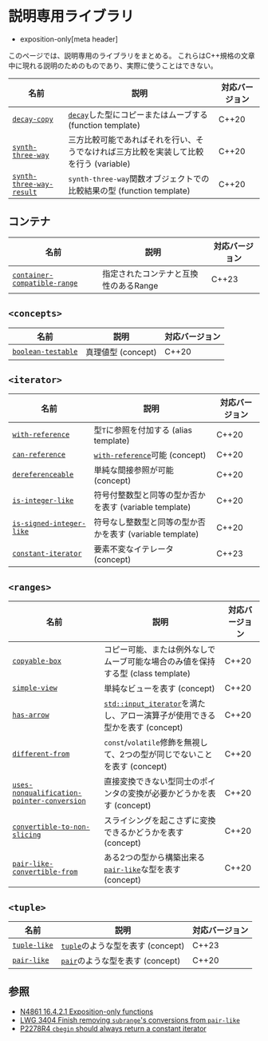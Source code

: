 # 説明専用ライブラリ

* exposition-only[meta header]

このページでは、説明専用のライブラリをまとめる。
これらはC++規格の文章中に現れる説明のためのものであり、実際に使うことはできない。

| 名前                                                                  | 説明                                                                           | 対応バージョン |
|-----------------------------------------------------------------------|-------------------------------------------------------------------------------|-----------|
| [`decay-copy`](exposition-only/decay-copy.md)                         | [`decay`](/reference/type_traits/decay.md)した型にコピーまたはムーブする (function template) | C++20     |
| [`synth-three-way`](exposition-only/synth-three-way-result.md)        | 三方比較可能であればそれを行い、そうでなければ三方比較を実装して比較を行う (variable)               | C++20     |
| [`synth-three-way-result`](exposition-only/synth-three-way-result.md) | `synth-three-way`関数オブジェクトでの比較結果の型 (function template)                   | C++20     |


## コンテナ

| 名前 | 説明 | 対応バージョン |
|------|------|----------------|
| [`container-compatible-range`](exposition-only/container-compatible-range.md) | 指定されたコンテナと互換性のあるRange | C++23 |

## `<concepts>`

| 名前                                               | 説明               | 対応バージョン |
|----------------------------------------------------|------------------|-----------|
| [`boolean-testable`](concepts/boolean-testable.md) | 真理値型 (concept) | C++20     |

## `<iterator>`

| 名前                                                    | 説明                                                          | 対応バージョン |
|---------------------------------------------------------|-------------------------------------------------------------|-----------|
| [`with-reference`](iterator/dereferenceable.md)         | 型`T`に参照を付加する (alias template)                            | C++20     |
| [`can-reference`](iterator/dereferenceable.md)          | [`with-reference`](iterator/dereferenceable.md)可能 (concept) | C++20     |
| [`dereferenceable`](iterator/dereferenceable.md)        | 単純な間接参照が可能 (concept)                                  | C++20     |
| [`is-integer-like`](iterator/is_integer_like.md)        | 符号付整数型と同等の型か否かを表す (variable template)              | C++20     |
| [`is-signed-integer-like`](iterator/is_integer_like.md) | 符号なし整数型と同等の型か否かを表す (variable template)              | C++20     |
| [`constant-iterator` ](iterator/constant-iterator.md) | 要素不変なイテレータ (concept)              | C++23     |

## `<ranges>`

| 名前                                         | 説明                                                                                                   | 対応バージョン |
|----------------------------------------------|------------------------------------------------------------------------------------------------------|-----------|
| [`copyable-box`](ranges/copyable_box.md)     | コピー可能、または例外なしでムーブ可能な場合のみ値を保持する型 (class template)                                           | C++20     |
| [`simple-view`](ranges/simple-view.md)       | 単純なビューを表す (concept)                                                                                 | C++20     |
| [`has-arrow`](ranges/has-arrow.md)           | [`std::input_iterator`](/reference/iterator/input_iterator.md)を満たし、アロー演算子が使用できる型かを表す (concept) | C++20     |
| [`different-from`](ranges/different-from.md) | `const`/`volatile`修飾を無視して、2つの型が同じでないことを表す (concept)                                             | C++20     |
| [`uses-nonqualification-pointer-conversion`](ranges/subrange/uses-nonqualification-pointer-conversion.md) | 直接変換できない型同士のポインタの変換が必要かどうかを表す (concept)                                                    | C++20     |
| [`convertible-to-non-slicing`](ranges/subrange/convertible-to-non-slicing.md)                             | スライシングを起こさずに変換できるかどうかを表す (concept)                                                                 | C++20     |
| [`pair-like-convertible-from`](ranges/subrange/pair-like-convertible-from.md)                             | ある2つの型から構築出来る[`pair-like`](tuple/pair-like.md)な型を表す (concept)                                   | C++20     |

## `<tuple>`

| 名前                                | 説明                                          | 対応バージョン |
|-------------------------------------|---------------------------------------------|-----------|
| [`tuple-like`](tuple/tuple-like.md) | [`tuple`](tuple/tuple.md)のような型を表す (concept) | C++23     |
| [`pair-like`](tuple/pair-like.md)   | [`pair`](utility/pair.md)のような型を表す (concept) | C++20     |

## 参照

* [N4861 16.4.2.1 Exposition-only functions](https://timsong-cpp.github.io/cppwp/n4861/expos.only.func)
* [LWG 3404 Finish removing `subrange`'s conversions from `pair-like`](https://cplusplus.github.io/LWG/issue3404)
* [P2278R4 `cbegin` should always return a constant iterator](https://www.open-std.org/jtc1/sc22/wg21/docs/papers/2022/p2278r4.html)
